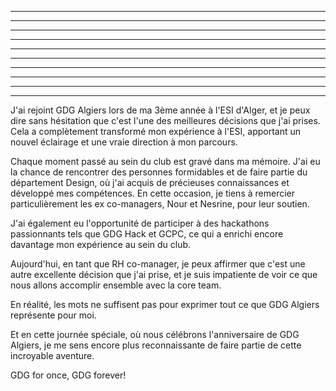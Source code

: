 
******   *****    ******     *****   ******   ******     ***    *   *   ****   *****
*        *    *   *          *       *    *   *    *    *   *   **  *  *       *  
*  ***   *     *  *  ***     *****   *    *   ******    *   *   * * *  *       **** 
*    *   *    *   *    *     *       *    *   * *       *   *   *  **  *       *
******   *****    ******     *       ******   *   **     ***    *   *   ****   *****


*****    ******   ******   *****   *   *   *****   ******
*        *    *   *    *   *       *   *   *       *    *
*****    *    *   ******   *****   *   *   *****   ******
*        *    *   * *      *       *   *   *       * *
*        ******   *   **   *****    ***    *****   *   ** 


J'ai rejoint GDG Algiers lors de ma 3ème année à l'ESI d'Alger, et je peux dire sans hésitation que c'est l'une des meilleures décisions que j'ai prises. Cela a complètement transformé mon expérience à l'ESI, apportant un nouvel éclairage et une vraie direction à mon parcours.

Chaque moment passé au sein du club est gravé dans ma mémoire. J'ai eu la chance de rencontrer des personnes formidables et de faire partie du département Design, où j'ai acquis de précieuses connaissances et développé mes compétences. En cette occasion, je tiens à remercier particulièrement les ex co-managers, Nour et Nesrine, pour leur soutien.

J'ai également eu l'opportunité de participer à des hackathons passionnants tels que GDG Hack et GCPC, ce qui a enrichi encore davantage mon expérience au sein du club.

Aujourd'hui, en tant que RH co-manager, je peux affirmer que c'est une autre excellente décision que j'ai prise, et je suis impatiente de voir ce que nous allons accomplir ensemble avec la core team.

En réalité, les mots ne suffisent pas pour exprimer tout ce que GDG Algiers représente pour moi.

Et en cette journée spéciale, où nous célébrons l'anniversaire de GDG Algiers, je me sens encore plus reconnaissante de faire partie de cette incroyable aventure.

GDG for once, GDG forever!